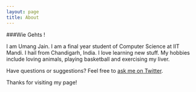 ```yaml
---
layout: page
title: About
---
```


<script type= "text/javascript" src="../public/js/functions.js">  $('#quotes').append(getQuote()[0]);</script>
<!--

<p class="message" id='quotes' >
	Hey there! <br> I am Umang Jain, final year student of Computer Science at IIT Mandi. 
</p>
-->

###Wie Gehts ! 

I am Umang Jain. I am a final year student of Computer Science at IIT Mandi. I hail from Chandigarh, India. I love learning new stuff. My hobbies include loving animals, playing basketball and exercising my liver. 


Have questions or suggestions? Feel free to [ask me on Twitter](https://twitter.com/theumangjain).

Thanks for visiting my page!

